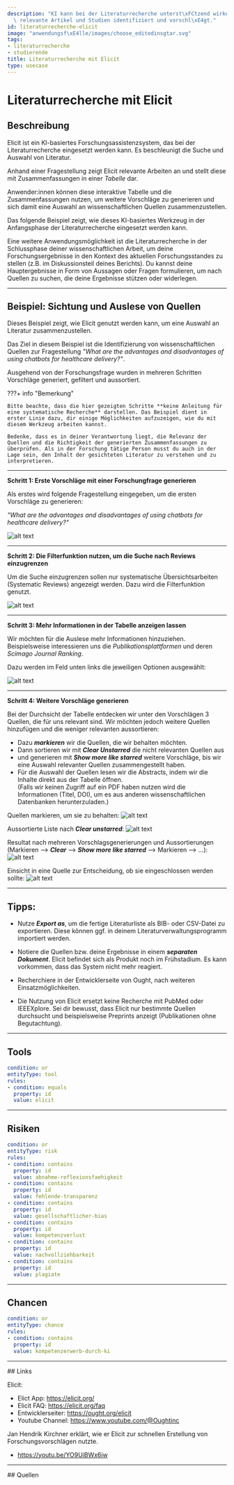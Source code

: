 ```yaml
---
description: "KI kann bei der Literaturrecherche unterst\xFCtzend wirken, indem sie\
  \ relevante Artikel und Studien identifiziert und vorschl\xE4gt."
id: literaturrecherche-elicit
image: "anwendungsf\xE4lle/images/choose_editedinsgtar.svg"
tags:
- literaturrecherche
- studierende
title: Literaturrecherche mit Elicit
type: usecase
---
```



# Literaturrecherche mit Elicit

## Beschreibung

Elicit ist ein KI-basiertes Forschungsassistenzsystem, das bei der Literaturrecherche eingesetzt werden kann. Es beschleunigt die Suche und Auswahl von Literatur. 

Anhand einer Fragestellung zeigt Elicit relevante Arbeiten an und stellt diese mit Zusammenfassungen in einer *Tabelle* dar.

Anwender:innen können diese interaktive Tabelle und die Zusammenfassungen nutzen, um weitere Vorschläge zu generieren und sich damit eine Auswahl an wissenschaftlichen Quellen zusammenzustellen. 

Das folgende Beispiel zeigt, wie dieses KI-basiertes Werkzeug in der Anfangsphase der Literaturrecherche eingesetzt werden kann. 

Eine weitere Anwendungsmöglichkeit ist die Literaturrecherche in der Schlussphase deiner wissenschaftlichen Arbeit, um deine Forschungsergebnisse in den Kontext des aktuellen Forschungsstandes zu stellen (z.B. im Diskussionsteil deines Berichts). Du kannst deine Hauptergebnisse in Form von Aussagen oder Fragen formulieren, um nach Quellen zu suchen, die deine Ergebnisse stützen oder widerlegen.


---

## Beispiel: Sichtung und Auslese von Quellen

Dieses Beispiel zeigt, wie Elicit genutzt werden kann, um eine Auswahl an Literatur zusammenzustellen.

Das Ziel in diesem Beispiel ist die Identifizierung von wissenschaftlichen Quellen zur Fragestellung *"What are the advantages and disadvantages of using chatbots for healthcare delivery?"*. 

Ausgehend von der Forschungsfrage wurden in mehreren Schritten Vorschläge generiert, gefiltert und aussortiert.

???+ info "Bemerkung"

    Bitte beachte, dass die hier gezeigten Schritte **keine Anleitung für eine systematische Recherche** darstellen. Das Beispiel dient in erster Linie dazu, dir einige Möglichkeiten aufzuzeigen, wie du mit diesem Werkzeug arbeiten kannst. 
    
    Bedenke, dass es in deiner Verantwortung liegt, die Relevanz der Quellen und die Richtigkeit der generierten Zusammenfassungen zu überprüfen. Als in der Forschung tätige Person musst du auch in der Lage sein, den Inhalt der gesichteten Literatur zu verstehen und zu interpretieren.

---


**Schritt 1: Erste Vorschläge mit einer Forschungfrage generieren**


Als erstes wird folgende Fragestellung eingegeben, um die ersten Vorschläge zu generieren:

*"What are the advantages and disadvantages of using chatbots for healthcare delivery?"* 

<!--
![alt text](../anwendungsfälle/images/elicit-recherche/elicit-recherche-1-frage.png){: style="width:500px"}
-->
![alt text](../anwendungsfälle/images/elicit-recherche/elicit-recherche-1-frage.png)

---

**Schritt 2: Die Filterfunktion nutzen, um die Suche nach Reviews einzugrenzen**

Um die Suche einzugrenzen sollen nur systematische Übersichtsarbeiten (Systematic Reviews) angezeigt werden. Dazu wird die Filterfunktion genutzt.

![alt text](../anwendungsfälle/images/elicit-recherche/elicit-recherche-3-filterforreviews.png)

---

**Schritt 3: Mehr Informationen in der Tabelle anzeigen lassen**

Wir möchten für die Auslese mehr Informationen hinzuziehen. Beispielsweise interessieren uns die *Publikationsplattformen* und deren *Scimago Journal Ranking*.

Dazu werden im Feld unten links die jeweiligen Optionen ausgewählt:

![alt text](../anwendungsfälle/images/elicit-recherche/elicit-recherche-5-generatemoreinfo.png)

---

**Schritt 4: Weitere Vorschläge generieren**

Bei der Durchsicht der Tabelle entdecken wir unter den Vorschlägen 3 Quellen, die für uns relevant sind. Wir möchten jedoch weitere Quellen hinzufügen und die weniger relevanten aussortieren:  

- Dazu ***markieren*** wir die Quellen, die wir behalten möchten.
- Dann sortieren wir mit ***Clear Unstarred*** die nicht relevanten Quellen aus
-  und generieren mit ***Show more like starred*** weitere Vorschläge, bis wir eine Auswahl relevanter Quellen zusammengestellt haben.
-  Für die Auswahl der Quellen lesen wir die Abstracts, indem wir die Inhalte direkt aus der Tabelle öffnen.<br> (Falls wir keinen Zugriff auf ein PDF haben nutzen wird die Informationen (Titel, DOI), um es aus anderen wissenschaftlichen Datenbanken herunterzuladen.)

Quellen markieren, um sie zu behalten:
![alt text](../anwendungsfälle/images/elicit-recherche/elicit-recherche-6a-markierenquellen.png)

Aussortierte Liste nach ***Clear unstarred***:
![alt text](../anwendungsfälle/images/elicit-recherche/elicit-recherche-6b-cleared.png)

Resultat nach mehreren Vorschlagsgenerierungen und Aussortierungen (Markieren --> ***Clear*** --> ***Show more like starred*** -->  Markieren --> ...):
![alt text](../anwendungsfälle/images/elicit-recherche/elicit-recherche-10-finalresult.png)

Einsicht in eine Quelle zur Entscheidung, ob sie eingeschlossen werden sollte:
![alt text](../anwendungsfälle/images/elicit-recherche/elicit-recherche-11-lookintoabstract.png)

---

## Tipps:

- Nutze ***Export as***, um die fertige Literaturliste als BIB- oder CSV-Datei zu exportieren. Diese können ggf. in deinem Literaturverwaltungsprogramm importiert werden.

- Notiere die Quellen bzw. deine Ergebnisse in einem ***separaten Dokument***. Elicit befindet sich als Produkt noch im Frühstadium. Es kann vorkommen, dass das System nicht mehr reagiert.

- Recherchiere in der Entwicklerseite von Ought, nach weiteren Einsatzmöglichkeiten.

- Die Nutzung von Elicit ersetzt keine Recherche mit PubMed oder IEEEXplore. Sei dir bewusst, dass Elicit nur bestimmte Quellen durchsucht und beispielsweise Preprints anzeigt (Publikationen ohne Begutachtung). 

---

## Tools 

```yaml
condition: or
entityType: tool
rules:
- condition: equals
  property: id
  value: elicit
```

---

## Risiken

```yaml
condition: or
entityType: risk
rules:
- condition: contains
  property: id
  value: abnahme-reflexionsfaehigkeit
- condition: contains
  property: id
  value: fehlende-transparenz
- condition: contains
  property: id
  value: gesellschaftlicher-bias
- condition: contains
  property: id
  value: kompetenzverlust
- condition: contains
  property: id
  value: nachvollziehbarkeit
- condition: contains
  property: id
  value: plagiate
```


---


## Chancen

```yaml
condition: or
entityType: chance
rules:
- condition: contains
  property: id
  value: kompetenzerwerb-durch-ki
```


---


## Links

Elicit:

- Elict App: https://elicit.org/
- Elicit FAQ: https://elicit.org/faq
- Entwicklerseiter: https://ought.org/elicit
- Youtube Channel: https://www.youtube.com/@Oughtinc

Jan Hendrik Kirchner erklärt, wie er Elicit zur schnellen Erstellung von Forschungsvorschlägen nutzte.

- https://youtu.be/YO9UiBWx6jw

---

## Quellen
